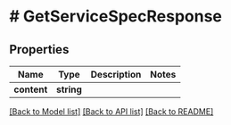 # # GetServiceSpecResponse

## Properties

Name | Type | Description | Notes
------------ | ------------- | ------------- | -------------
**content** | **string** |  |

[[Back to Model list]](../../README.md#models) [[Back to API list]](../../README.md#endpoints) [[Back to README]](../../README.md)
